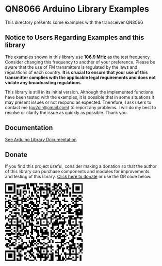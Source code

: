 # QN8066 Arduino Library Examples 


This directory presents some examples with the transceiver QN8066 


## Notice to Users Regarding Examples and this library

The examples shown in this library use **106.9 MHz** as the test frequency. Consider changing this frequency to another of your preference. Please be aware that the use of FM transmitters is regulated by the laws and regulations of each country. **It is crucial to ensure that your use of this transmitter complies with the applicable legal requirements and does not violate any broadcasting regulations**.


This library is still in its initial version. Although the implemented functions have been tested with the examples, it is possible that in some situations it may present issues or not respond as expected. Therefore, I ask users to contact me (pu2clr@gmail.com) to report any problems. I will do my best to resolve or clarify the issue as quickly as possible. Thank you.



## Documentation 

[See Arduino Library Documentation](https://pu2clr.github.io/QN8066/extras/apidoc/html/index.html)


## Donate 

If you find this project useful, consider making a donation so that the author of this library can purchase components and modules for improvements and testing of this library. [Click here to donate](https://www.paypal.com/donate/?business=LLV4PHKTXC4JW&no_recurring=0&item_name=Consider+making+a+donation.+So%2C+I+can+purchase+components+and+modules+for+improvements+and+testing+of+this+library.&currency_code=USD) or use the QR code below.


![Donate](../extras/images/QR_Code.png) 